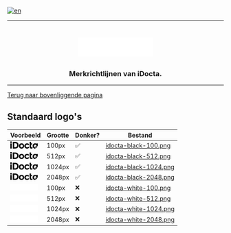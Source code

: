 [![en](https://img.shields.io/badge/lang-en-red.svg)](https://github.com/iDocta/brand-guide/blob/main/logo/standard/README.md)

---

<h1 align="center">
    <a href="https://www.idocta.be">    
        <picture>
            <source media="(prefers-color-scheme: dark)" srcset="https://raw.githubusercontent.com/iDocta/brand-guide/main/logo/source/idocta-white.svg">
            <source media="(prefers-color-scheme: light)" srcset="https://raw.githubusercontent.com/iDocta/brand-guide/main/logo/source/idocta-black.svg">
            <img width="175px" alt="Shows a black logo in white color mode and a white one in black color mode." src="https://raw.githubusercontent.com/iDocta/brand-guide/main/logo/source/idocta-white.svg">
        </picture>
    </a> 
</h1>
 
<h3 align="center">Merkrichtlijnen van iDocta.</h3>

---

[Terug naar bovenliggende pagina](../README.nl.md)

## Standaard logo's

| Voorbeeld                                                                                                                   | Grootte | Donker? | Bestand                                                                                                      |
| --------------------------------------------------------------------------------------------------------------------------- | ------- | ------- | ------------------------------------------------------------------------------------------------------------ |
| <img src='https://github.com/iDocta/brand-guide/blob/main/logo/standard/idocta-black-100.png?raw=true' width='64' alt=''/>  | 100px   | ✅       | [idocta-black-100.png](https://github.com/iDocta/brand-guide/blob/main/logo/standard/idocta-black-100.png)   |
| <img src='https://github.com/iDocta/brand-guide/blob/main/logo/standard/idocta-black-512.png?raw=true' width='64' alt=''/>  | 512px   | ✅       | [idocta-black-512.png](https://github.com/iDocta/brand-guide/blob/main/logo/standard/idocta-black-512.png)   |
| <img src='https://github.com/iDocta/brand-guide/blob/main/logo/standard/idocta-black-1024.png?raw=true' width='64' alt=''/> | 1024px  | ✅       | [idocta-black-1024.png](https://github.com/iDocta/brand-guide/blob/main/logo/standard/idocta-black-1024.png) |
| <img src='https://github.com/iDocta/brand-guide/blob/main/logo/standard/idocta-black-2048.png?raw=true' width='64' alt=''/> | 2048px  | ✅       | [idocta-black-2048.png](https://github.com/iDocta/brand-guide/blob/main/logo/standard/idocta-black-2048.png) |
| <img src='https://github.com/iDocta/brand-guide/blob/main/logo/standard/idocta-white-100.png?raw=true' width='64' alt=''/>  | 100px   | ❌       | [idocta-white-100.png](https://github.com/iDocta/brand-guide/blob/main/logo/standard/idocta-white-100.png)   |
| <img src='https://github.com/iDocta/brand-guide/blob/main/logo/standard/idocta-white-512.png?raw=true' width='64' alt=''/>  | 512px   | ❌       | [idocta-white-512.png](https://github.com/iDocta/brand-guide/blob/main/logo/standard/idocta-white-512.png)   |
| <img src='https://github.com/iDocta/brand-guide/blob/main/logo/standard/idocta-white-1024.png?raw=true' width='64' alt=''/> | 1024px  | ❌       | [idocta-white-1024.png](https://github.com/iDocta/brand-guide/blob/main/logo/standard/idocta-white-1024.png) |
| <img src='https://github.com/iDocta/brand-guide/blob/main/logo/standard/idocta-white-2048.png?raw=true' width='64' alt=''/> | 2048px  | ❌       | [idocta-white-2048.png](https://github.com/iDocta/brand-guide/blob/main/logo/standard/idocta-white-2048.png) |